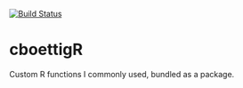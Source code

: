 [![Build Status](https://api.shippable.com/projects/53ed33ef87c0a9d101a9ef6a/badge/master)](https://www.shippable.com/projects/53ed33ef87c0a9d101a9ef6a)

# cboettigR

Custom R functions I commonly used, bundled as a package.  
